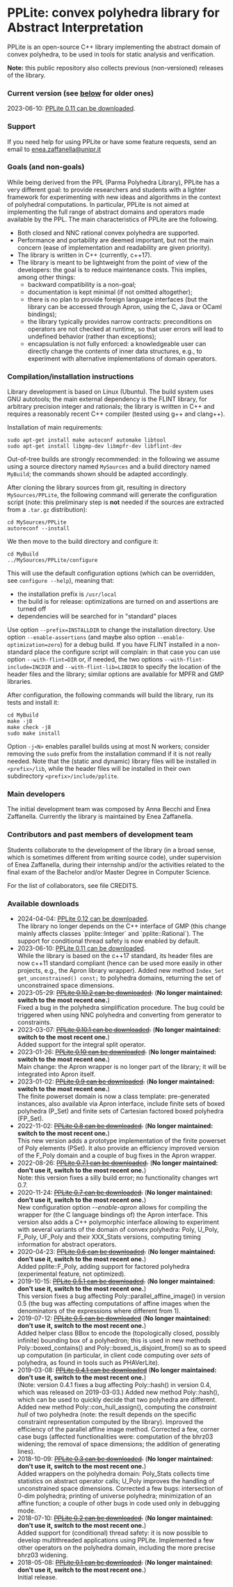 # PPLite: convex polyhedra library for Abstract Interpretation

PPLite is an open-source C++ library
implementing the abstract domain of convex polyhedra,
to be used in tools for static analysis and verification.

<strong>Note:</strong> this public repository also collects
previous (non-versioned) releases of the library.

<h3>Current version
(see <a href="#available-downloads">below</a> for older ones)</h3>

2023-06-10:
<a href="releases/pplite-0.11.tar.gz">PPLite 0.11 can be downloaded</a>.

<h3>Support</h3>

If you need help for using PPLite or have some feature requests,
send an email to enea.zaffanella@unipr.it

<h3>Goals (and non-goals)</h3>

While being derived from the PPL (Parma Polyhedra Library), PPLite has
a very different goal: to provide researchers and students with a
lighter framework for experimenting with new ideas and algorithms in
the context of polyhedral computations.
In particular, PPLite is not aimed at implementing the full range of
abstract domains and operators made available by the PPL. The main
characteristics of PPLite are the following.
<ul>
  <li>Both closed and NNC rational convex polyhedra are supported.</li>
  <li>Performance and portability are deemed important, but not
      the main concern (ease of implementation and readability
      are given priority).</li>
  <li>The library is written in C++ (currently, c++17).</li>
  <li>The library is meant to be lightweight from the point of view
      of the developers: the goal is to reduce maintenance costs.
      This implies, among other things:
      <ul>
        <li>backward compatibility is a non-goal;
        <li>documentation is kept minimal (if not omitted altogether);
        <li>there is no plan to provide foreign language interfaces
            (but the library can be accessed through Apron,
             using the C, Java or OCaml bindings);
        <li>the library typically provides narrow contracts:
            preconditions on operators are not checked at runtime,
            so that user errors will lead to undefined behavior
            (rather than exceptions);
        <li>encapsulation is not fully enforced: a knowledgeable user
            can directly change the contents of inner data structures,
            e.g., to experiment with alternative implementations
            of domain operators.
      </ul>
</ul>


<h3>Compilation/installation instructions</h3>

Library development is based on Linux (Ubuntu).
The build system uses GNU autotools; the main external dependency
is the FLINT library, for arbitrary precision integer and rationals;
the library is written in C++ and requires a reasonably recent
C++ compiler (tested using g++ and clang++).

Installation of main requirements:

```
sudo apt-get install make autoconf automake libtool
sudo apt-get install libgmp-dev libmpfr-dev libflint-dev
```

Out-of-tree builds are strongly recommended:
in the following we assume using a source directory
named `MySources` and a build directory named `MyBuild`;
the commands shown should be adapted accordingly.

After cloning the library sources from git,
resulting in directory `MySources/PPLite`,
the following command will generate the configuration script
(note: this preliminary step is **not** needed if the sources
are extracted from a `.tar.gz` distribution):

```
cd MySources/PPLite
autoreconf --install
```

We then move to the build directory and configure it:

```
cd MyBuild
../MySources/PPLite/configure
```

This will use the default configuration options
(which can be overridden, see `configure --help`),
meaning that:
  * the installation prefix is `/usr/local`
  * the build is for release: optimizations are turned on
    and assertions are turned off
  * dependencies will be searched for in "standard" places

Use option `--prefix=INSTALLDIR` to change the installation directory.
Use option `--enable-assertions`
(and maybe also option `--enable-optimization=zero`) for a debug build.
If you have FLINT installed in a non-standard place the configure script
will complain: in that case you can use option
`--with-flint=DIR` or, if needed, the two options
`--with-flint-include=INCDIR` and `--with-flint-lib=LIBDIR`
to specify the location of the header files and the library;
similar options are available for MPFR and GMP libraries.

After configuration, the following commands will build the library,
run its tests and install it:

```
cd MyBuild
make -j8
make check -j8
sudo make install
```
Option `-j<N>` enables parallel builds using at most N workers;
consider removing the `sudo` prefix from the installation command
if it is not really needed.
Note that the (static and dynamic) library files will be installed
in `<prefix>/lib`, while the header files will be installed
in their own subdirectory `<prefix>/include/pplite`.


<h3>Main developers</h3>

The initial development team was composed by Anna Becchi and Enea Zaffanella.
Currently the library is maintained by Enea Zaffanella.

<h3>Contributors and past members of development team</h3>

Students collaborate to the development of the library (in a broad
sense, which is sometimes different from writing source code), under
supervision of Enea Zaffanella, during their internship and/or the
activities related to the final exam of the Bachelor and/or Master
Degree in Computer Science.

For the list of collaborators, see file CREDITS.

<A NAME="downloads">
<h3>Available downloads</h3>

<ul>

<li>
2024-04-04:
<a href="releases/pplite-0.12.tar.gz">PPLite 0.12 can be downloaded</a>.
<br>
The library no longer depends on the C++ interface of GMP (this change
mainly affects classes `pplite::Integer` and `pplite::Rational`).
The support for conditional thread safety is now enabled by default.
</li>

<li>
2023-06-10:
<a href="releases/pplite-0.11.tar.gz">PPLite 0.11 can be downloaded</a>.
<br>
While the library is based on the c++17 standard, its header files
are now c++11 standard compliant (hence can be used more easily in
other projects, e.g., the Apron library wrapper).
Added new method
  <code>Index_Set get_unconstrained() const;</code>
to polyhedra domains, returning the set of unconstrained space dimensions.
</li>

<li>
2023-05-29:
<strike><a href="releases/pplite-0.10.2.tar.gz">PPLite 0.10.2 can be downloaded</a>.</strike>
(<b>No longer maintained: switch to the most recent one.</b>)
<br>
Fixed a bug in the polyhedra simplification procedure.
The bug could be triggered when using NNC polyhedra and converting
from generator to constraints.
</li>

<li>
2023-03-07:
<strike><a href="releases/pplite-0.10.1.tar.gz">PPLite 0.10.1 can be downloaded</a>.</strike>
(<b>No longer maintained: switch to the most recent one.</b>)
<br>
Added support for the integral split operator.
</li>

<li>
2023-01-26:
<strike><a href="releases/pplite-0.10.tar.gz">PPLite 0.10 can be downloaded</a>.</strike>
(<b>No longer maintained: switch to the most recent one.</b>)
<br>
Main change: the Apron wrapper is no longer part of the library; it will
be integrated into Apron itself.
</li>

<li>
2023-01-02:
<strike><a href="releases/pplite-0.9.tar.gz">PPLite 0.9 can be downloaded</a>.</strike>
(<b>No longer maintained: switch to the most recent one.</b>)
<br>
The finite powerset domain is now a class template: pre-generated instances, also available via Apron interface, include finite sets of boxed polyhedra (P_Set) and finite sets of Cartesian factored boxed polyhedra (FP_Set).
</li>

<li>
2022-11-02:
<strike><a href="releases/pplite-0.8.tar.gz">PPLite 0.8 can be downloaded</a>.</strike>
(<b>No longer maintained: switch to the most recent one.</b>)
<br>
This new version adds a prototype implementation of the finite powerset
of Poly elements (PSet). It also provide an efficiency improved version
of the F_Poly domain and a couple of bug fixes in the Apron wrapper.
</li>

<li>
2022-08-26:
<strike><a href="releases/pplite-0.7.1.tar.gz">PPLite 0.7.1 can be downloaded</a>.</strike>
(<b>No longer maintained: don't use it, switch to the most recent one.</b>)
<br>
Note: this version fixes a silly build error; no functionality changes wrt 0.7.
</li>

<li>
2020-11-24:
<strike><a href="releases/pplite-0.7.tar.gz">PPLite 0.7 can be downloaded</a>.</strike>
(<b>No longer maintained: don't use it, switch to the most recent one.</b>)
<br>
New configuration option <em>--enable-apron</em> allows for compiling
the wrapper for (the C language bindings of) the Apron interface.
This version also adds a C++ polymorphic interface allowing to experiment
with several variants of the domain of convex polyhedra:
Poly, U_Poly, F_Poly, UF_Poly and their XXX_Stats versions,
computing timing information for abstract operators.
</li>

<li>
2020-04-23:
<strike><a href="releases/pplite-0.6.tar.gz">PPLite 0.6 can be downloaded</a>.</strike>
(<b>No longer maintained: don't use it, switch to the most recent one.</b>)
<br>
Added pplite::F_Poly, adding support for factored polyhedra
(experimental feature, not optimized).
</li>

<li>
2019-10-15:
<strike><a href="releases/pplite-0.5.1.tar.gz">PPLite 0.5.1 can be downloaded</a>.</strike>
(<b>No longer maintained: don't use it, switch to the most recent one.</b>)
<br>
This version fixes a bug affecting Poly::parallel_affine_image()
in version 0.5 (the bug was affecting computations of affine images
when the denominators of the expressions where different from 1).
</li>

<li>
2019-07-12:
<strike><a href="releases/pplite-0.5.tar.gz">PPLite 0.5 can be downloaded</a></strike>
(<b>No longer maintained: don't use it, switch to the most recent one.</b>)
<br>
Added helper class BBox to encode the (topologically closed,
possibly infinite) bounding box of a polyhedron;
this is used in new methods Poly::boxed_contains() and
Poly::boxed_is_disjoint_from() so as to speed up computation
(in particular, in client code computing over <em>sets</em> of polyhedra,
as found in tools such as PHAVerLite).
</li>

<li>
2019-03-08:
<strike><a href="releases/pplite-0.4.1.tar.gz">PPLite 0.4.1 can be downloaded</a></strike>
(<b>No longer maintained: don't use it, switch to the most recent one.</b>)
<br>
(Note: version 0.4.1 fixes a bug affecting Poly::hash() in version 0.4,
which was released on 2019-03-03.)
Added new method Poly::hash(), which can be used to quickly decide
that two polyhedra are different. Added new method Poly::con_hull_assign(),
computing the <em>constraint hull</em> of two polyhedra (note: the result
depends on the specific constraint representation computed by the library).
Improved the efficiency of the parallel affine image method.
Corrected a few, corner case bugs (affected functionalities were:
computation of the bhrz03 widening; the removal of space dimensions;
the addition of generating lines).
</li>

<li>
2018-10-09:
<strike><a href="releases/pplite-0.3.tar.gz">PPLite 0.3 can be downloaded</a>.</strike>
(<b>No longer maintained: don't use it, switch to the most recent one.</b>)
<br>
Added wrappers on the polyhedra domain:
Poly_Stats collects time statistics on abstract operator calls;
U_Poly improves the handling of unconstrained space dimensions.
Corrected a few bugs: intersection of 0-dim polyhedra;
printing of universe polyhedra; minimization of an affine function;
a couple of other bugs in code used only in debugging mode.
</li>

<li>
2018-07-10:
<strike><a href="releases/pplite-0.2.tar.gz">PPLite 0.2 can be downloaded</a>.</strike>
(<b>No longer maintained: don't use it, switch to the most recent one.</b>)
<br>
Added support for (conditional) thread safety:
it is now possible to develop multithreaded applications using PPLite.
Implemented a few other operators on the polyhedra domain,
including the more precise bhrz03 widening.
</li>

<li>
2018-05-08:
<strike><a href="releases/pplite-0.1.tar.gz">PPLite 0.1 can be downloaded</a>.</strike>
(<b>No longer maintained: don't use it, switch to the most recent one.</b>)
<br>
Initial release.
</li>

</ul>
